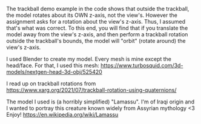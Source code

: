 The trackball demo example in the code shows that outside the trackball, the model rotates about its OWN z-axis, not the view's. However the assignment asks for a rotation about the view's z-axis. Thus, I assumed that's what was correct. To this end, you will find that if you translate the model away from the view's z-axis, and then perform a trackball rotation outside the trackball's bounds, the model will "orbit" (rotate around) the view's z-axis.

I used Blender to create my model. Every mesh is mine except the head/face. For that, I used this mesh: https://www.turbosquid.com/3d-models/nextgen-head-3d-obj/525420

I read up on trackball rotations from https://www.xarg.org/2021/07/trackball-rotation-using-quaternions/

The model I used is (a horribly simplified) "Lamassu". I'm of Iraqi origin and I wanted to portray this creature known widely from Assyrian mythology <3 Enjoy! https://en.wikipedia.org/wiki/Lamassu

